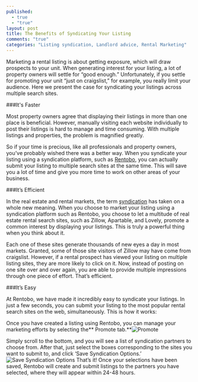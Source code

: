 ```yaml
---
published: 
  - true
  - "true"
layout: post
title: The Benefits of Syndicating Your Listing
comments: "true"
categories: "Listing syndication, Landlord advice, Rental Marketing"
---
```


Marketing a rental listing is about getting exposure, which will draw prospects to your unit. When generating interest for your listing, a lot of property owners will settle for “good enough.” Unfortunately, if you settle for promoting your unit “just on craigslist,” for example, you really limit your audience. Here we present the case for syndicating your listings across multiple search sites.

###It's Faster

Most property owners agree that displaying their listings in more than one place is beneficial. However, manually visiting each website individually to post their listings is hard to manage and time consuming. With multiple listings and properties, the problem is magnified greatly. 

So if your time is precious, like all professionals and property owners, you’ve probably wished there was a better way. When you syndicate your listing using a syndication platform, such as [Rentobo](http://www.rentobo.com), you can actually submit your listing to multiple search sites at the same time. This will save you a lot of time and give you more time to work on other areas of your business.

###It’s Efficient

In the real estate and rental markets, the term [syndication](http://www.thefreedictionary.com/Syndication) has taken on a whole new meaning. When you choose to market your listing using a syndication platform such as Rentobo, you choose to let a multitude of real estate rental search sites, such as Zillow, Apartable, and Lovely, promote a common interest by displaying your listings. This is truly a powerful thing when you think about it.

Each one of these sites generate thousands of new eyes a day in most markets. Granted, some of those site visitors of Zillow may have come from craigslist. However, if a rental prospect has viewed your listing on multiple listing sites, they are more likely to click on it. Now, instead of posting on one site over and over again, you are able to provide multiple impressions through one piece of effort. That’s efficient.

###It’s Easy

At Rentobo, we have made it incredibly easy to syndicate your listings. In just a few seconds, you can submit your listing to the most popular rental search sites on the web, simultaneously. This is how it works:

Once you have created a listing using Rentobo, you can manage your marketing efforts by selecting the** Promote tab.**![Promote](/source/_posts/rsz_2promote.png)

Simply scroll to the bottom, and you will see a list of syndication partners to choose from. After that, just select the boxes corresponding to the sites you want to submit to, and click ‘Save Syndication Options.’
![Save Syndication Options](/source/_posts/rsz_syndication_screenshot.png)
That’s it! Once your selections have been saved, Rentobo will create and submit listings to the partners you have selected, where they will appear within 24-48 hours.